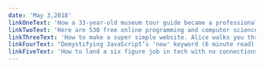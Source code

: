 ```yaml
---
date: 'May 3,2018'
linkOneText: 'How a 33-year-old museum tour guide became a professional web developer — her 18 month coding journey (10 minute read): https://medium.freecodecamp.org/2902d074f5ba'
linkTwoText: 'Here are 530 free online programming and computer science courses you can start in May (browsable list): https://medium.freecodecamp.org/5e82f5307867'
linkThreeText: 'How to make a super simple website. Alice walks you through the fundamentals of HTML (33 minute watch): https://www.youtube.com/watch?v=PlxWf493en4'
linkFourText: "Demystifying JavaScript’s 'new' keyword (6 minute read): https://medium.freecodecamp.org/874df126184c"
linkFiveText: 'How to land a six figure job in tech with no connections. Advice from a biology major who got job offers from Google and Twitter (60 minute listen — you can listen in Apple Podcasts, Google Play, or right here in your browser): https://freecodecamp.libsyn.com'
---
```


